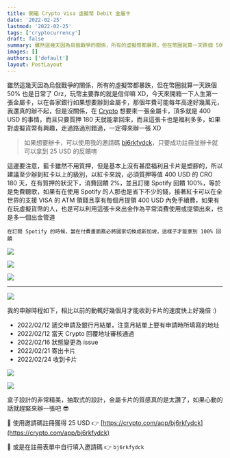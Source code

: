 ```yaml
---
title: 開箱 Crypto Visa 虛擬幣 Debit 金屬卡
date: '2022-02-25'
lastmod: '2022-02-25'
tags: ['cryptocurrency']
draft: false
summary: 雖然這幾天因為烏俄戰爭的關係，所有的虛擬幣都暴跌，但在幣圈就算一天跌個 50% 也是日常了 Orz，玩幣主要靠的就是信仰嘛 XD，今天來開箱一下人生第一張金屬卡，以在各家銀行如果想要辦到金屬卡，那個年費可能每年高達好幾萬元，我還真的辦不起，但是沒關係，在 Crypto 想要來一張金屬卡，頂多就是 400 USD 的事情，而且只要質押 180 天就能拿回來，而且這張卡也是福利多多，如果對虛擬貨幣有興趣，走過路過別錯過，一定得來辦一張 XD
images: []
authors: ['default']
layout: PostLayout
---
```


雖然這幾天因為烏俄戰爭的關係，所有的虛擬幣都暴跌，但在幣圈就算一天跌個 50% 也是日常了 Orz，玩幣主要靠的就是信仰嘛 XD，今天來開箱一下人生第一張金屬卡，以在各家銀行如果想要辦到金屬卡，那個年費可能每年高達好幾萬元，我還真的辦不起，但是沒關係，在 [Crypto](https://crypto.com/us/cards) 想要來一張金屬卡，頂多就是 400 USD 的事情，而且只要質押 180 天就能拿回來，而且這張卡也是福利多多，如果對虛擬貨幣有興趣，走過路過別錯過，一定得來辦一張 XD

> 如果想要辦卡，可以使用我的邀請碼 [bj6rkfydck](https://crypto.com/app/bj6rkfydck)，只要成功註冊並辦卡就可以拿到 25 USD 的反饋唷

這邊要注意，藍卡雖然不用質押，但是基本上沒有甚麼福利且卡片是塑膠的，所以建議至少辦到紅卡以上的級別，以紅卡來說，必須質押等值 400 USD 的 CRO 180 天，在有質押的狀況下，消費回饋 2%，並且訂閱 Spotify 回饋 100%，等於是免費聽歌，如果有在使用 Spotify 的人那也是省下不少的錢，接著紅卡可以在全世界的支援 VISA 的 ATM 領錢且享有每個月提領 400 USD 內免手續費，如果有在玩虛擬貨幣的人，也是可以利用這張卡來出金作為平常消費使用或提領出來，也是多一個出金管道

`在訂閱 Spotify 的時候，當在付費畫面務必將國家切換成新加坡，這樣子才能拿到 100% 回饋`

![](/static/images/2022/02/25/crypto-ruby-steel-visa-debit-metal-card/001.png)

![](/static/images/2022/02/25/crypto-ruby-steel-visa-debit-metal-card/002.png)

![](/static/images/2022/02/25/crypto-ruby-steel-visa-debit-metal-card/003.png)

<hr/>

![](/static/images/2022/02/25/crypto-ruby-steel-visa-debit-metal-card/004.png)

我的申辦時程如下，相比以前的動輒好幾個月才能收到卡片的速度快上好幾倍 :)

- 2022/02/12 遞交申請及銀行月結單，注意月結單上要有申請時所填寫的地址
- 2022/02/12 當天 Crypto 回覆地址審核通過
- 2022/02/16 狀態變更為 issue
- 2022/02/21 寄出卡片
- 2022/02/24 收到卡片

![](/static/images/2022/02/25/crypto-ruby-steel-visa-debit-metal-card/005.png)

![](/static/images/2022/02/25/crypto-ruby-steel-visa-debit-metal-card/006.png)

盒子設計的非常精美，抽取式的設計，金屬卡片的質感真的是太讚了，如果心動的話就趕緊來辦一張吧 😎

💁 使用邀請碼註冊獲得 25 USD 👉 [https://crypto.com/app/bj6rkfydck](https://crypto.com/app/bj6rkfydck)

💁 或是在註冊表單中自行填入邀請碼 👉 `bj6rkfydck`
